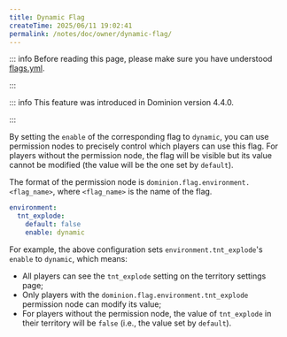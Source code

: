 ```yaml
---
title: Dynamic Flag
createTime: 2025/06/11 19:02:41
permalink: /notes/doc/owner/dynamic-flag/
---
```


::: info Before reading this page, please make sure you have understood [flags.yml](/notes/doc/owner/config-ref/flags/).

:::

::: info This feature was introduced in Dominion version 4.4.0.

:::

By setting the `enable` of the corresponding flag to `dynamic`, you can use permission nodes to precisely control which
players can use this flag.
For players without the permission node, the flag will be visible but its value cannot be modified (the value will be
the one set by `default`).

The format of the permission node is `dominion.flag.environment.<flag_name>`, where `<flag_name>` is the name of the
flag.

```yaml {4}
environment:
  tnt_explode:
    default: false
    enable: dynamic
```

For example, the above configuration sets `environment.tnt_explode`'s `enable` to `dynamic`, which means:

- All players can see the `tnt_explode` setting on the territory settings page;
- Only players with the `dominion.flag.environment.tnt_explode` permission node can modify its value;
- For players without the permission node, the value of `tnt_explode` in their territory will be `false` (i.e., the
  value set by `default`).




